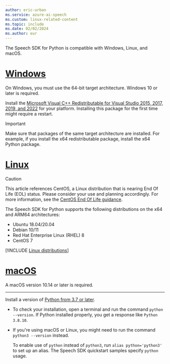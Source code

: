 ```yaml
---
author: eric-urban
ms.service: azure-ai-speech
ms.custom: linux-related-content
ms.topic: include
ms.date: 02/02/2024
ms.author: eur
---
```


The Speech SDK for Python is compatible with Windows, Linux, and macOS.

# [Windows](#tab/windows)

On Windows, you must use the 64-bit target architecture. Windows 10 or later is required.

Install the [Microsoft Visual C++ Redistributable for Visual Studio 2015, 2017, 2019, and 2022](/cpp/windows/latest-supported-vc-redist?view=msvc-170&preserve-view=true) for your platform. Installing this package for the first time might require a restart.

> [!IMPORTANT]
> Make sure that packages of the same target architecture are installed. For example, if you install the x64 redistributable package, install the x64 Python package.

# [Linux](#tab/linux)

> [!CAUTION]
> This article references CentOS, a Linux distribution that is nearing End Of Life (EOL) status. Please consider your use and planning accordingly. For more information, see the [CentOS End Of Life guidance](~/articles/virtual-machines/workloads/centos/centos-end-of-life.md).

The Speech SDK for Python supports the following distributions on the x64 and ARM64 architectures:

- Ubuntu 18.04/20.04
- Debian 10/11
- Red Hat Enterprise Linux (RHEL) 8
- CentOS 7

[!INCLUDE [Linux distributions](linux-distributions.md)]

# [macOS](#tab/macos)

A macOS version 10.14 or later is required.

---

Install a version of [Python from 3.7 or later](https://www.python.org/downloads/).

- To check your installation, open a terminal and run the command `python --version`. If Python installed properly, you get a response like `Python 3.8.10`.

- If you're using macOS or Linux, you might need to run the command `python3 --version` instead.

  To enable use of `python` instead of `python3`, run `alias python='python3'` to set up an alias. The Speech SDK quickstart samples specify `python` usage.
